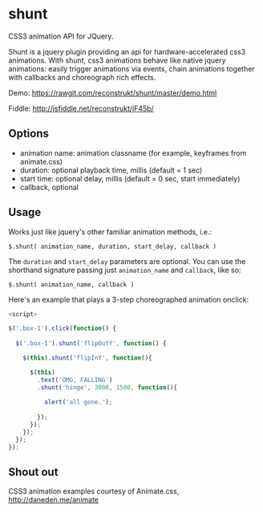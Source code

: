shunt
=====

CSS3 animation API for JQuery.

Shunt is a jquery plugin providing an api for hardware-accelerated css3 animations.  With shunt, css3 animations behave like native jquery animations: easily trigger animations via events, chain animations together with callbacks and choreograph rich effects.

Demo: https://rawgit.com/reconstrukt/shunt/master/demo.html

Fiddle: http://jsfiddle.net/reconstrukt/jF45b/

Options
-------

 - animation name: animation classname (for example, keyframes from animate.css)
 - duration: optional playback time, millis (default = 1 sec)
 - start time: optional delay, millis (default = 0 sec, start immediately)
 - callback, optional

Usage
-----

Works just like jquery's other familiar animation methods, i.e.:

`$.shunt( animation_name, duration, start_delay, callback )`

The `duration` and `start_delay` parameters are optional. You can use the shorthand signature passing just `animation_name` and `callback`, like so:

`$.shunt( animation_name, callback )`

Here's an example that plays a 3-step choreographed animation onclick:

```javascript
<script>

$('.box-1').click(function() {
  
  $('.box-1').shunt('flipOutY', function() {

    $(this).shunt('flipInY', function(){

      $(this)
        .text('OMG, FALLING')
        .shunt('hinge', 3000, 1500, function(){
      
          alert('all gone.');
          
        });
      });
    });
  });  
});

```

Shout out
---------

CSS3 animation examples courtesy of Animate.css, http://daneden.me/animate

